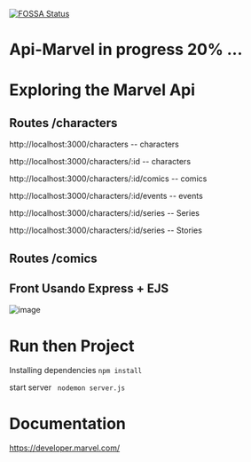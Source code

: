 [![FOSSA Status](https://app.fossa.com/api/projects/git%2Bgithub.com%2FBoscoBecker%2FApi-Marvel.svg?type=shield)](https://app.fossa.com/projects/git%2Bgithub.com%2FBoscoBecker%2FAApi-Marvel?ref=badge_shield)

# Api-Marvel in progress 20% ...

# Exploring the Marvel Api

## Routes /characters

http://localhost:3000/characters -- characters

http://localhost:3000/characters/:id -- characters

http://localhost:3000/characters/:id/comics -- comics

http://localhost:3000/characters/:id/events -- events

http://localhost:3000/characters/:id/series -- Series

http://localhost:3000/characters/:id/series -- Stories

## Routes /comics

 


## Front Usando Express + EJS


![image](https://user-images.githubusercontent.com/6303278/168331526-b4285449-e6af-4b2e-9a92-561335c33904.png)

# Run then Project

Installing dependencies ` npm install ` 

start server ` nodemon server.js`



# Documentation

https://developer.marvel.com/
